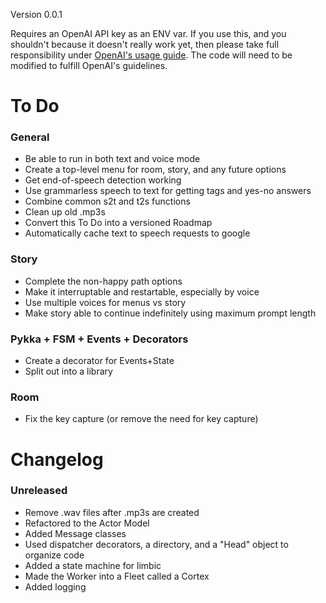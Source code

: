 Version 0.0.1

Requires an OpenAI API key as an ENV var. If you use this, and you shouldn't because it doesn't really work yet, then please take full responsibility under [OpenAI's usage guide](https://beta.openai.com/docs/going-live). The code will need to be modified to fulfill OpenAI's guidelines.

# To Do
### General
- Be able to run in both text and voice mode
- Create a top-level menu for room, story, and any future options
- Get end-of-speech detection working
- Use grammarless speech to text for getting tags and yes-no answers
- Combine common s2t and t2s functions
- Clean up old .mp3s
- Convert this To Do into a versioned Roadmap
- Automatically cache text to speech requests to google
### Story
- Complete the non-happy path options
- Make it interruptable and restartable, especially by voice
- Use multiple voices for menus vs story
- Make story able to continue indefinitely using maximum prompt length
### Pykka + FSM + Events + Decorators
- Create a decorator for Events+State
- Split out into a library
### Room
- Fix the key capture (or remove the need for key capture)

# Changelog
### Unreleased
  - Remove .wav files after .mp3s are created
  - Refactored to the Actor Model
  - Added Message classes
  - Used dispatcher decorators, a directory, and a "Head" object to organize code
  - Added a state machine for limbic
  - Made the Worker into a Fleet called a Cortex
  - Added logging
